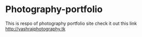 # Photography-portfolio

This is respo of photography portfolio site check it out this link http://yashrajphotography.tk 
